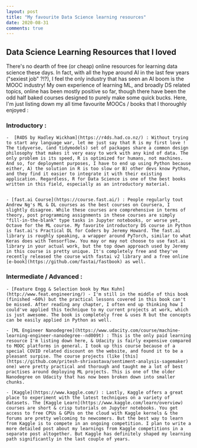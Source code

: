 ```yaml
---
layout: post
title: "My favourite Data Science learning resources"
date: 2020-08-31
comments: true
---
```


## Data Science Learning Resources that I loved

There's no dearth of free (or cheap) online resources for learning data science these days. In fact, with all the hype around AI in the last few years ("sexiest job" ?!?), I feel the only industry that has seen an AI boom is the MOOC industry! My own experience of learning ML, and broadly DS related topics, online has been mostly positive so far, though there have been the odd half baked courses designed to purely make some quick bucks. Here, I'm just listing down my all time favourite MOOCs / books that I thoroughly enjoyed :


### Introductory :
    -  [R4DS by Hadley Wickham](https://r4ds.had.co.nz/) : Without trying to start any language war, let me just say that R is my first love ! The tidyverse, (and tidymodels) set of packages share a common design philosophy that makes it very easy to work with any kind of data. The only problem is its speed, R is optimized for humans, not machines. And so, for deployment purposes, I have to end up using Python because either, A) the solution in R is too slow or B) other devs know Python, and they find it easier to integrate it with their existing application. Regardless, R for Data Science is one of the best books written in this field, especially as an introductory material.
        
        
    - [fast.ai Course](https://course.fast.ai/) : People regularly tout Andrew Ng's ML & DL courses as the best courses on Coursera, I slightly disagree. While these courses are comprehensive in terms of theory, post programming assignments in these courses are simply "fill-in-the-blank" type tasks in Jupyter notebooks, or worse yet, Octave for the ML course. My favorite introductory DS course in Python is fast.ai's Practical DL for Coders by Jeremy Howard. The fast.ai library is roughly speaking, a wrapper around PyTorch, similar to what Keras does with Tensorflow. You may or may not choose to use fast.ai library in your actual work, but the top down approach used by Jeremy in this course is pretty unique. It's completely free and they've recently released the course with fastai v2 library and a free online [e-book](https://github.com/fastai/fastbook) as well.


### Intermediate / Advanced :
    - [Feature Engg & Selection book by Max Kuhn](http://www.feat.engineering/) - I'm still in the middle of this book (finished ~60%) but the practical lessons covered in this book can't be missed. After reading any chapter, I often end up thinking how I could've applied this technique to my current projects at work, which is just awesome. The book is completely free & uses R but the concepts can be easily applied in Python as well.

    - [ML Engineer Nanodegree](https://www.udacity.com/course/machine-learning-engineer-nanodegree--nd009t) : This is the only paid learning resource I'm listing down here, & Udacity is fairly expensive compared to MOOC platforms in general. I took up this course because of a special COVID related discount on the website, and found it to be a pleasant surpise. The course projects (like [this](https://github.com/pritesh-shrivastava/sentiment-analysis-sagemaker) one) were pretty practical and thorough and taught me a lot of best practises around deploying ML projects. This is one of the older Nanodegree on Udacity that has now been broken down into smaller chunks.

    - [Kaggle](https://www.kaggle.com/) : Lastly, Kaggle offers a great place to experiment with the latest techniques on a variety of datasets. The [Kaggle Learn](https://www.kaggle.com/learn/overview) courses are short & crisp tutorials on Jupyter notebooks. You get access to free CPUs & GPUs on the cloud with Kaggle kernels & the forums are pretty welcoming to newcomers. But the best way to learn from Kaggle is to compete in an ongoing competition. I plan to write a more detailed post about my learnings from Kaggle competitions in a separate post altogether. But Kaggle has definitely shaped my learning path significantly in the last couple of years.
